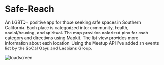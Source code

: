 # Safe-Reach
An LGBTQ+ positive app for those seeking safe spaces in Southern California. Each place is categorized into: community, health, social/housing, and spiritual. The map provides colorized pins for each category and directions using Mapkit. The list view provides more information about each location. Using the Meetup API I've added an events list by the SoCal Gays and Lesbians Group. 


![loadscreen](https://cloud.githubusercontent.com/assets/9616943/20637466/fb8fabc2-b33d-11e6-9b5e-6dac7baca8c7.png)

